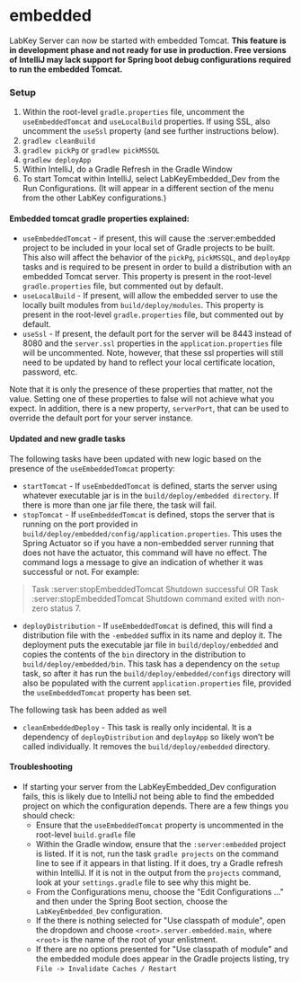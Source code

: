 # embedded
LabKey Server can now be started with embedded Tomcat. **This feature is in development phase and not ready for use in production. Free versions of IntelliJ may lack support for Spring boot debug configurations required to run the embedded Tomcat.**

### Setup
1. Within the root-level `gradle.properties` file, uncomment the `useEmbeddedTomcat` and `useLocalBuild` properties.  If using SSL, also uncomment the `useSsl` property (and see further instructions below).
2. `gradlew cleanBuild`
3. `gradlew pickPg` or `gradlew pickMSSQL`
4. `gradlew deployApp`
5. Within IntelliJ, do a Gradle Refresh in the Gradle Window
6. To start Tomcat within IntelliJ, select LabKeyEmbedded_Dev from the Run Configurations. (It will appear in a different section of the menu from the other LabKey configurations.)

#### Embedded tomcat gradle properties explained:
+ `useEmbeddedTomcat` - if present, this will cause the :server:embedded project to be included in your local set of Gradle projects to be built.  This also will affect the behavior of the `pickPg`, `pickMSSQL`, and `deployApp` tasks and is required to be present in order to build a distribution with an embedded Tomcat server. This property is present in the root-level `gradle.properties` file, but commented out by default.
+ `useLocalBuild` - If present, will allow the embedded server to use the locally built modules from `build/deploy/modules`.  This property is present in the root-level `gradle.properties` file, but commented out by default.
+ `useSsl` - If present, the default port for the server will be 8443 instead of 8080 and the `server.ssl` properties in the `application.properties` file will be uncommented.  Note, however, that these ssl properties will still need to be updated by hand to reflect your local certificate location, password, etc.

Note that it is only the presence of these properties that matter, not the value. Setting one of these properties to false will not achieve what you expect. In addition, there is a new property, `serverPort`, that can be used to override the default port for your server instance.

#### Updated and new gradle tasks
The following tasks have been updated with new logic based on the presence of the `useEmbeddedTomcat` property:

+ `startTomcat` - If `useEmbeddedTomcat` is defined, starts the server using whatever executable jar is in the `build/deploy/embedded directory`.  If there is more than one jar file there, the task will fail.
+ `stopTomcat` - If `useEmbeddedTomcat` is defined, stops the server that is running on the port provided in `build/deploy/embedded/config/application.properties`.  This uses the Spring Actuator so if you have a non-embedded server running that does not have the actuator, this command will have no effect. The command logs a message to give an indication of whether it was successful or not.  For example:
> Task :server:stopEmbeddedTomcat
Shutdown successful
OR
> Task :server:stopEmbeddedTomcat
Shutdown command exited with non-zero status 7.

+ `deployDistribution` - If `useEmbeddedTomcat` is defined, this will find a distribution file with the `-embedded` suffix in its name and deploy it.  The deployment puts the executable jar file in `build/deploy/embedded` and copies the contents of the `bin` directory in the distribution to `build/deploy/embedded/bin`. This task has a dependency on the `setup` task, so after it has run the `build/deploy/embedded/configs` directory will also be populated with the current `application.properties` file, provided the `useEmbeddedTomcat` property has been set.

The following task has been added as well
+ `cleanEmbeddedDeploy` - This task is really only incidental.  It is a dependency of `deployDistribution` and `deployApp` so likely won’t be called individually.  It removes the `build/deploy/embedded` directory.


#### Troubleshooting
+ If starting your server from the LabKeyEmbedded_Dev configuration fails, this is likely due to IntelliJ not being able to find the embedded project on which the configuration depends. There are a few things you should check:
    + Ensure that the `useEmbeddedTomcat` property is uncommented in the root-level `build.gradle` file
    + Within the Gradle window, ensure that the `:server:embedded` project is listed.  If it is not, run the task `gradle projects` on the command line to see if it appears in that listing.  If it does, try a Gradle refresh within IntelliJ.  If it is not in the output from the `projects` command, look at your `settings.gradle` file to see why this might be.
    + From the Configurations menu, choose the "Edit Configurations ..." and then under the Spring Boot section, choose the `LabKeyEmbedded_Dev` configuration.
    + If the there is nothing selected for "Use classpath of module", open the dropdown and choose `<root>.server.embedded.main`, where `<root>` is the name of the root of your enlistment.
    + If there are no options presented for "Use classpath of module" and the embedded module does appear in the Gradle projects listing, try `File -> Invalidate Caches / Restart`
